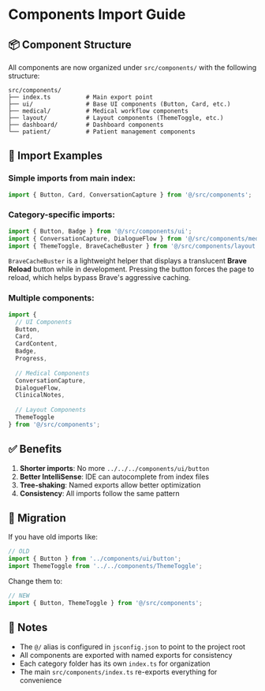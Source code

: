 # Components Import Guide

## 📦 Component Structure

All components are now organized under `src/components/` with the following structure:

```
src/components/
├── index.ts          # Main export point
├── ui/               # Base UI components (Button, Card, etc.)
├── medical/          # Medical workflow components
├── layout/           # Layout components (ThemeToggle, etc.)
├── dashboard/        # Dashboard components
└── patient/          # Patient management components
```

## 🚀 Import Examples

### Simple imports from main index:
```typescript
import { Button, Card, ConversationCapture } from '@/src/components';
```

### Category-specific imports:
```typescript
import { Button, Badge } from '@/src/components/ui';
import { ConversationCapture, DialogueFlow } from '@/src/components/medical';
import { ThemeToggle, BraveCacheBuster } from '@/src/components/layout';
```

`BraveCacheBuster` is a lightweight helper that displays a translucent **Brave Reload**
button while in development. Pressing the button forces the page to reload,
which helps bypass Brave's aggressive caching.

### Multiple components:
```typescript
import { 
  // UI Components
  Button, 
  Card, 
  CardContent,
  Badge,
  Progress,
  
  // Medical Components
  ConversationCapture,
  DialogueFlow,
  ClinicalNotes,
  
  // Layout Components
  ThemeToggle
} from '@/src/components';
```

## ✅ Benefits

1. **Shorter imports**: No more `../../../components/ui/button`
2. **Better IntelliSense**: IDE can autocomplete from index files
3. **Tree-shaking**: Named exports allow better optimization
4. **Consistency**: All imports follow the same pattern

## 🔄 Migration

If you have old imports like:
```typescript
// OLD
import { Button } from '../components/ui/button';
import ThemeToggle from '../../components/ThemeToggle';
```

Change them to:
```typescript
// NEW
import { Button, ThemeToggle } from '@/src/components';
```

## 📝 Notes

- The `@/` alias is configured in `jsconfig.json` to point to the project root
- All components are exported with named exports for consistency
- Each category folder has its own `index.ts` for organization
- The main `src/components/index.ts` re-exports everything for convenience